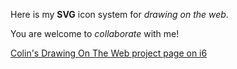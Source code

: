 Here is my **SVG** icon system for _drawing on the web_. 

You are welcome to _collaborate_ with me!


[Colin's Drawing On The Web project page on i6](http://http://i6.cims.nyu.edu/~cjc633/380/)	